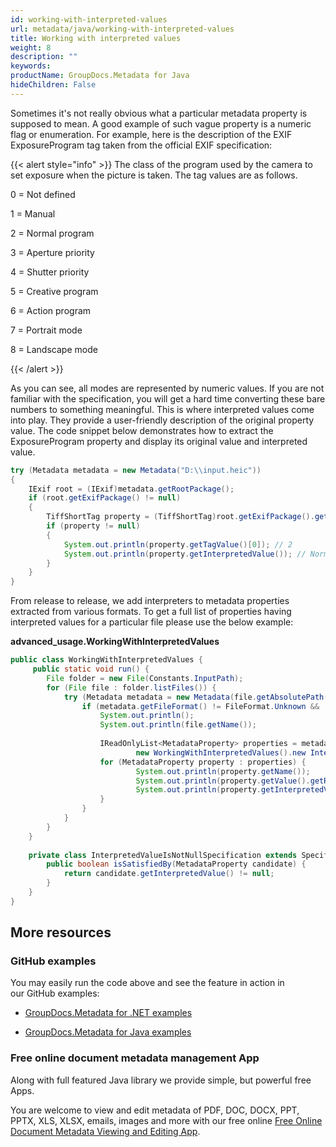 ```yaml
---
id: working-with-interpreted-values
url: metadata/java/working-with-interpreted-values
title: Working with interpreted values
weight: 8
description: ""
keywords: 
productName: GroupDocs.Metadata for Java
hideChildren: False
---
```

Sometimes it's not really obvious what a particular metadata property is supposed to mean. A good example of such vague property is a numeric flag or enumeration. For example, here is the description of the EXIF ExposureProgram tag taken from the official EXIF specification:

{{< alert style="info" >}}
The class of the program used by the camera to set exposure when the picture is taken. The tag values are as follows.

0 = Not defined

1 = Manual

2 = Normal program

3 = Aperture priority

4 = Shutter priority

5 = Creative program

6 = Action program

7 = Portrait mode

8 = Landscape mode

{{< /alert >}}

As you can see, all modes are represented by numeric values. If you are not familiar with the specification, you will get a hard time converting these bare numbers to something meaningful. This is where interpreted values come into play. They provide a user-friendly description of the original property value. The code snippet below demonstrates how to extract the ExposureProgram property and display its original value and interpreted value.

```java
try (Metadata metadata = new Metadata("D:\\input.heic"))
{
    IExif root = (IExif)metadata.getRootPackage();
    if (root.getExifPackage() != null)
    {
        TiffShortTag property = (TiffShortTag)root.getExifPackage().getExifIfdPackage().getByTiffTagID(TiffTagID.ExposureProgram);
        if (property != null)
        {
            System.out.println(property.getTagValue()[0]); // 2
            System.out.println(property.getInterpretedValue()); // Normal program
        }
    }
}
```

From release to release, we add interpreters to metadata properties extracted from various formats. To get a full list of properties having interpreted values for a particular file please use the below example:

**advanced_usage.WorkingWithInterpretedValues**

```java
public class WorkingWithInterpretedValues {
     public static void run() {
        File folder = new File(Constants.InputPath);
        for (File file : folder.listFiles()) {
            try (Metadata metadata = new Metadata(file.getAbsolutePath())) {
                if (metadata.getFileFormat() != FileFormat.Unknown && !metadata.getDocumentInfo().isEncrypted()) {
                    System.out.println();
                    System.out.println(file.getName());
                     
                    IReadOnlyList<MetadataProperty> properties = metadata.findProperties(
                            new WorkingWithInterpretedValues().new InterpretedValueIsNotNullSpecification());
                    for (MetadataProperty property : properties) {
                            System.out.println(property.getName());
                            System.out.println(property.getValue().getRawValue());
                            System.out.println(property.getInterpretedValue().getRawValue());
                    }
                }
            }
        }
    }
      
    private class InterpretedValueIsNotNullSpecification extends Specification {
        public boolean isSatisfiedBy(MetadataProperty candidate) {
            return candidate.getInterpretedValue() != null;
        }
    }
}
```

## More resources

### GitHub examples

You may easily run the code above and see the feature in action in our GitHub examples:

*   [GroupDocs.Metadata for .NET examples](https://github.com/groupdocs-metadata/GroupDocs.Metadata-for-.NET)
    
*   [GroupDocs.Metadata for Java examples](https://github.com/groupdocs-metadata/GroupDocs.Metadata-for-Java)
    

### Free online document metadata management App

Along with full featured Java library we provide simple, but powerful free Apps.

You are welcome to view and edit metadata of PDF, DOC, DOCX, PPT, PPTX, XLS, XLSX, emails, images and more with our free online [Free Online Document Metadata Viewing and Editing App](https://products.groupdocs.app/metadata).
